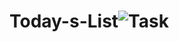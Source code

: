 # Today-s-List![Task](https://user-images.githubusercontent.com/95715120/175817777-31698898-c175-43f5-b547-62e4a6e21653.jpg)
